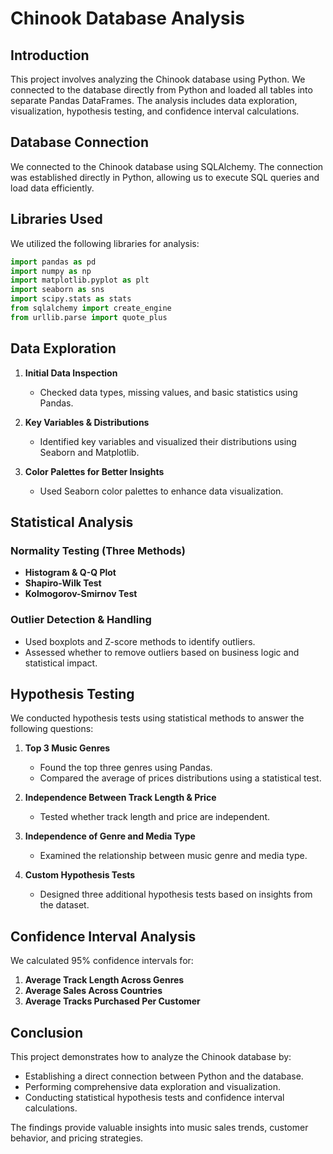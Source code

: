 # Chinook Database Analysis

## Introduction
This project involves analyzing the Chinook database using Python. We connected to the database directly from Python and loaded all tables into separate Pandas DataFrames. The analysis includes data exploration, visualization, hypothesis testing, and confidence interval calculations.

## Database Connection
We connected to the Chinook database using SQLAlchemy. The connection was established directly in Python, allowing us to execute SQL queries and load data efficiently.



## Libraries Used
We utilized the following libraries for analysis:
```python
import pandas as pd
import numpy as np
import matplotlib.pyplot as plt
import seaborn as sns
import scipy.stats as stats
from sqlalchemy import create_engine
from urllib.parse import quote_plus
```

## Data Exploration
1. **Initial Data Inspection**
   - Checked data types, missing values, and basic statistics using Pandas.

2. **Key Variables & Distributions**
   - Identified key variables and visualized their distributions using Seaborn and Matplotlib.

3. **Color Palettes for Better Insights**
   - Used Seaborn color palettes to enhance data visualization.

## Statistical Analysis
### **Normality Testing (Three Methods)**
- **Histogram & Q-Q Plot**
- **Shapiro-Wilk Test**
- **Kolmogorov-Smirnov Test**

### **Outlier Detection & Handling**
- Used boxplots and Z-score methods to identify outliers.
- Assessed whether to remove outliers based on business logic and statistical impact.

## Hypothesis Testing
We conducted hypothesis tests using statistical methods to answer the following questions:

1. **Top 3 Music Genres**
   - Found the top three genres using Pandas.
   - Compared the average of prices distributions using a statistical test.

2. **Independence Between Track Length & Price**
   - Tested whether track length and price are independent.

4. **Independence of Genre and Media Type**
   - Examined the relationship between music genre and media type.

5. **Custom Hypothesis Tests**
   - Designed three additional hypothesis tests based on insights from the dataset.

## Confidence Interval Analysis
We calculated 95% confidence intervals for:
1. **Average Track Length Across Genres**
2. **Average Sales Across Countries**
3. **Average Tracks Purchased Per Customer**

## Conclusion
This project demonstrates how to analyze the Chinook database by:
- Establishing a direct connection between Python and the database.
- Performing comprehensive data exploration and visualization.
- Conducting statistical hypothesis tests and confidence interval calculations.

The findings provide valuable insights into music sales trends, customer behavior, and pricing strategies.

